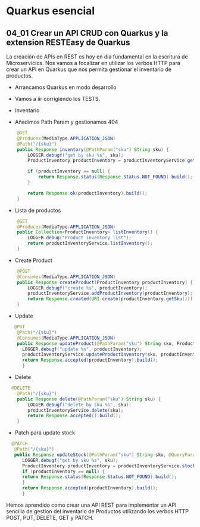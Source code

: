 # Quarkus esencial
## 04_01 Crear un API CRUD con Quarkus y la extension RESTEasy de Quarkus

La creación de APIs en REST es hoy en día fundamental en la escritura de Microservicios. Nos vamos a focalizar en 
utilizar los verbos HTTP para crear un API en Quarkus que nos permita gestionar
el inventario de productos.

* Arrancamos Quarkus en modo desarrollo
  
* Vamos a iir corrigiendo los TESTS.

* Inventario
- Añadimos Path Param y gestionamos 404
```java
    @GET
    @Produces(MediaType.APPLICATION_JSON)
    @Path("/{sku}")
    public Response inventory(@PathParam("sku") String sku) {
        LOGGER.debugf("get by sku %s", sku);
        ProductInventory productInventory = productInventoryService.getBySku(sku);

        if (productInventory == null) {
            return Response.status(Response.Status.NOT_FOUND).build();
        }

        return Response.ok(productInventory).build();
    }
```

* Lista de productos
```java
    @GET
    @Produces(MediaType.APPLICATION_JSON)
    public Collection<ProductInventory> listInventory() {
        LOGGER.debug("Product inventory list");
        return productInventoryService.listInventory();
    }
```  
* Create Product
```java
    @POST
    @Consumes(MediaType.APPLICATION_JSON)
    public Response createProduct(ProductInventory productInventory) {
        LOGGER.debugf("create %s", productInventory);
        productInventoryService.addProductInventory(productInventory);
        return Response.created(URI.create(productInventory.getSku())).build();
    }
```  

* Update
```java
   @PUT
    @Path("/{sku}")
    @Consumes(MediaType.APPLICATION_JSON)
    public Response updateProduct(@PathParam("sku") String sku, ProductInventory productInventory) {
      LOGGER.debugf("update %s", productInventory);
      productInventoryService.updateProductInventory(sku, productInventory);
      return Response.accepted(productInventory).build();
      }
```  

* Delete
```java
  @DELETE
    @Path("/{sku}")
    public Response delete(@PathParam("sku") String sku) {
        LOGGER.debugf("delete by sku %s", sku);
        productInventoryService.delete(sku);
        return Response.accepted().build();
    }
```  

* Patch para update stock
```java
  @PATCH
   @Path("/{sku}")
   public Response updateStock(@PathParam("sku") String sku, @QueryParam("stock") Integer stock) {
      LOGGER.debugf("get by sku %s", sku);
      ProductInventory productInventory = productInventoryService.stockUpdate(sku, stock);
      if (productInventory == null) {
      return Response.status(Response.Status.NOT_FOUND).build();
      }
      return Response.accepted(productInventory).build();
      }
```  
  
Hemos aprendido como crear una API REST para implementar un API sencilla de gestion del inventario de Productos
utilizando los verbos HTTP POST, PUT, DELETE, GET y PATCH.
